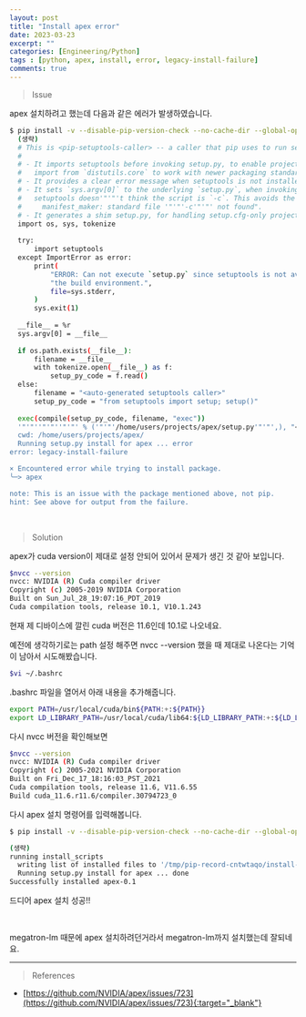 ```yaml
---
layout: post
title: "Install apex error"
date: 2023-03-23
excerpt: ""
categories: [Engineering/Python]
tags : [python, apex, install, error, legacy-install-failure]
comments: true
---
```


> <subtitle> Issue </subtitle>


apex 설치하려고 했는데 다음과 같은 에러가 발생하였습니다.

```bash
$ pip install -v --disable-pip-version-check --no-cache-dir --global-option="--cpp_ext" --global-option="--cuda_ext" ./
  (생략)
  # This is <pip-setuptools-caller> -- a caller that pip uses to run setup.py
  #
  # - It imports setuptools before invoking setup.py, to enable projects that directly
  #   import from `distutils.core` to work with newer packaging standards.
  # - It provides a clear error message when setuptools is not installed.
  # - It sets `sys.argv[0]` to the underlying `setup.py`, when invoking `setup.py` so
  #   setuptools doesn'"'"'t think the script is `-c`. This avoids the following warning:
  #     manifest_maker: standard file '"'"'-c'"'"' not found".
  # - It generates a shim setup.py, for handling setup.cfg-only projects.
  import os, sys, tokenize
  
  try:
      import setuptools
  except ImportError as error:
      print(
          "ERROR: Can not execute `setup.py` since setuptools is not available in "
          "the build environment.",
          file=sys.stderr,
      )
      sys.exit(1)
  
  __file__ = %r
  sys.argv[0] = __file__
  
  if os.path.exists(__file__):
      filename = __file__
      with tokenize.open(__file__) as f:
          setup_py_code = f.read()
  else:
      filename = "<auto-generated setuptools caller>"
      setup_py_code = "from setuptools import setup; setup()"
  
  exec(compile(setup_py_code, filename, "exec"))
  '"'"''"'"''"'"' % ('"'"'/home/users/projects/apex/setup.py'"'"',), "<pip-setuptools-caller>", "exec"))' --cpp_ext --cuda_ext install --record /tmp/pip-record-fw79azy1/install-record.txt --single-version-externally-managed --compile --install-headers /home/users/projects/translator/venv/include/site/python3.8/apex
  cwd: /home/users/projects/apex/
  Running setup.py install for apex ... error
error: legacy-install-failure

× Encountered error while trying to install package.
╰─> apex

note: This is an issue with the package mentioned above, not pip.
hint: See above for output from the failure.
```



<br>

> <subtitle> Solution </subtitle>

apex가 cuda version이 제대로 설정 안되어 있어서 문제가 생긴 것 같아 보입니다.

```bash
$nvcc --version
nvcc: NVIDIA (R) Cuda compiler driver
Copyright (c) 2005-2019 NVIDIA Corporation
Built on Sun_Jul_28_19:07:16_PDT_2019
Cuda compilation tools, release 10.1, V10.1.243
```

현재 제 디바이스에 깔린 cuda 버전은 11.6인데 10.1로 나오네요.

예전에 생각하기로는 path 설정 해주면 nvcc --version 했을 때 제대로 나온다는 기억이 남아서 시도해봤습니다.

```bash
$vi ~/.bashrc
```

.bashrc 파일을 열어서 아래 내용을 추가해줍니다.

```bash
export PATH=/usr/local/cuda/bin${PATH:+:${PATH}}
export LD_LIBRARY_PATH=/usr/local/cuda/lib64:${LD_LIBRARY_PATH:+:${LD_LIBRARY_PATH}}
```

다시 nvcc 버전을 확인해보면

```bash
$nvcc --version
nvcc: NVIDIA (R) Cuda compiler driver
Copyright (c) 2005-2021 NVIDIA Corporation
Built on Fri_Dec_17_18:16:03_PST_2021
Cuda compilation tools, release 11.6, V11.6.55
Build cuda_11.6.r11.6/compiler.30794723_0
```

다시 apex 설치 명령어를 입력해봅니다.

```bash
$ pip install -v --disable-pip-version-check --no-cache-dir --global-option="--cpp_ext" --global-option="--cuda_ext" ./

(생략)
running install_scripts
  writing list of installed files to '/tmp/pip-record-cntwtaqo/install-record.txt'
  Running setup.py install for apex ... done
Successfully installed apex-0.1
```

드디어 apex 설치 성공!!

<br>

megatron-lm 때문에 apex 설치하려던거라서 megatron-lm까지 설치했는데 잘되네요.

---

> <subtitle> References </subtitle>

* [https://github.com/NVIDIA/apex/issues/723](https://github.com/NVIDIA/apex/issues/723){:target="_blank"}
